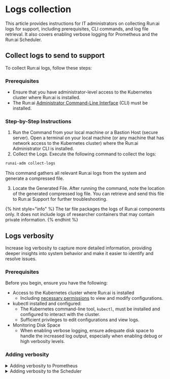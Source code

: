 # Logs collection

This article provides instructions for IT administrators on collecting Run:ai logs for support, including prerequisites, CLI commands, and log file retrieval. It also covers enabling verbose logging for Prometheus and the Run:ai Scheduler.

## Collect logs to send to support

To collect Run:ai logs, follow these steps:

### Prerequisites

* Ensure that you have administrator-level access to the Kubernetes cluster where Run:ai is installed.
* The Run:ai [Administrator Command-Line Interface](../cli-reference/new-cli/administrator-cli.md) (CLI) must be installed.&#x20;

### Step-by-Step Instructions

1. Run the Command from your local machine or a Bastion Host (secure server). Open a terminal on your local machine (or any machine that has network access to the Kubernetes cluster) where the Run:ai Administrator CLI is installed.
2. Collect the Logs. Execute the following command to collect the logs:

```bash
runai-adm collect-logs
```

This command gathers all relevant Run:ai logs from the system and generate a compressed file.

3. Locate the Generated File. After running the command, note the location of the generated compressed log file. You can retrieve and send this file to Run:ai Support for further troubleshooting.

{% hint style="info" %}
The tar file packages the logs of Run:ai components only. It does not include logs of researcher containers that may contain private information.
{% endhint %}

## Logs verbosity

Increase log verbosity to capture more detailed information, providing deeper insights into system behavior and make it easier to identify and resolve issues.

### Prerequisites

Before you begin, ensure you have the following:

* Access to the Kubernetes cluster where Run:ai is installed
  * Including [necessary permissions](../authentication-and-authorization/roles.md) to view and modify configurations.
* kubectl installed and configured:
  * The Kubernetes command-line tool, `kubectl`, must be installed and configured to interact with the cluster.
  * Sufficient privileges to edit configurations and view logs.
* Monitoring Disk Space
  * When enabling verbose logging, ensure adequate disk space to handle the increased log output, especially when enabling debug or high verbosity levels.

### Adding verbosity

<details>

<summary>Adding verbosity to Prometheus</summary>

To increase the logging verbosity for Prometheus, follow these steps:

1.  Edit the `RunaiConfig` to adjust Prometheus log levels. Copy the following command to your terminal:

    ```bash
    kubectl edit runaiconfig runai -n runai
    ```
2.  In the configuration file that opens, add or modify the following section to set the log level to `debug`:

    ```bash
    spec:
      prometheus:
        spec:
          logLevel: debug
    ```
3.  Save the changes. To view the Prometheus logs with the new verbosity level, run:

    ```bash
    kubectl logs -n runai prometheus-runai-0 
    ```

    This command streams the last 100 lines of logs from Prometheus, providing detailed information useful for debu

</details>

<details>

<summary>Adding verbosity to the Scheduler</summary>

To enable extended logging for the Run:ai scheduler:

1.  Edit the `RunaiConfig` to adjust scheduler verbosity:

    ```bash
    kubectl edit runaiconfig runai -n runai
    ```
2.  Add or modify the following section under the scheduler settings:

    ```bash
    runai-scheduler:
      args:
        verbosity: 6
    ```

    This increases the verbosity level of the scheduler logs to provide more detailed output.

**Warning:** Enabling verbose logging can significantly increase disk space usage. Monitor your storage capacity and adjust the verbosity level as necessary.

</details>
